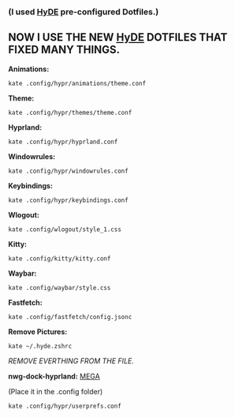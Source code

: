 ### **(I used [HyDE](https://github.com/prasanthrangan/hyprdots) pre-configured Dotfiles.)**

## **NOW I USE THE NEW [HyDE](https://github.com/HyDE-Project/HyDE) DOTFILES THAT FIXED MANY THINGS.**

**Animations:**
```
kate .config/hypr/animations/theme.conf
```

**Theme:**
```
kate .config/hypr/themes/theme.conf
```

**Hyprland:**
```
kate .config/hypr/hyprland.conf
```

**Windowrules:**
```
kate .config/hypr/windowrules.conf
```

**Keybindings:**
```
kate .config/hypr/keybindings.conf
```

**Wlogout:**
```
kate .config/wlogout/style_1.css
```

**Kitty:**
```
kate .config/kitty/kitty.conf
```

**Waybar:**
```
kate .config/waybar/style.css
```

**Fastfetch:**
```
kate .config/fastfetch/config.jsonc
```

**Remove Pictures:**
```
kate ~/.hyde.zshrc
```
*REMOVE EVERTHING FROM THE FILE.*

**nwg-dock-hyprland:**
[MEGA](https://mega.nz/file/cSNEhRhb#jxmF_KzI-h995l6FWFi3djIuuB-Xf-EDw1xn2Z-yFSs)

(Place it in the .config folder)

```
kate .config/hypr/userprefs.conf
```
